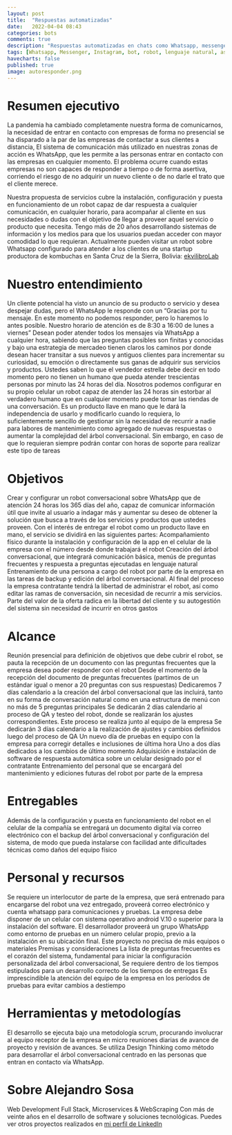 ```yaml
---
layout: post
title:  "Respuestas automatizadas"
date:   2022-04-04 08:43
categories: bots
comments: true
description: "Respuestas automatizadas en chats como Whatsapp, messenger o Instagram para una atención 24/7"
tags: [Whatsapp, Messenger, Instagram, bot, robot, lenguaje natural, asistente]
havecharts: false
published: true
image: autoresponder.png
---
```


# Resumen ejecutivo
La pandemia ha cambiado completamente nuestra forma de comunicarnos, la necesidad de entrar en contacto con empresas de forma no presencial se ha disparado a la par de las empresas de contactar a sus clientes a distancia, El sistema de comunicación más utilizado en nuestras zonas de acción es WhatsApp, que les permite a las personas entrar en contacto con las empresas en cualquier momento. El problema ocurre cuando estas empresas no son capaces de responder a tiempo o de forma asertiva, corriendo el riesgo de no adquirir un nuevo cliente o de no darle el trato que el cliente merece.

Nuestra propuesta de servicios cubre la instalación, configuración y puesta en funcionamiento de un robot capaz de dar respuesta a cualquier comunicación, en cualquier horario, para acompañar al cliente en sus necesidades o dudas con el objetivo de llegar a proveer aquel servicio o producto que necesita.
Tengo más de 20 años desarrollando sistemas de información y los medios para que los usuarios puedan acceder con mayor comodidad lo que requieran. Actualmente pueden visitar un robot sobre Whatsapp configurado para atender a los clientes de una startup productora de kombuchas en Santa Cruz de la Sierra, Bolivia: [ekvilibroLab][ekvilibroLab_wa]

# Nuestro entendimiento
Un cliente potencial ha visto un anuncio de su producto o servicio y desea despejar dudas, pero el WhatsApp le responde con un “Gracias por tu mensaje. En este momento no podemos responder, pero lo haremos lo antes posible. Nuestro horario de atención es de 8:30 a 16:00 de lunes a viernes”
Desean poder atender todos los mensajes vía WhatsApp a cualquier hora, sabiendo que las preguntas posibles son finitas y conocidas y bajo una estrategia de mercadeo tienen claros los caminos por donde desean hacer transitar a sus nuevos y antiguos clientes para incrementar su curiosidad, su emoción o directamente sus ganas de adquirir sus servicios y productos. Ustedes saben lo que el vendedor estrella debe decir en todo momento pero no tienen un humano que pueda atender trescientas personas por minuto las 24 horas del día.
Nosotros podemos configurar en su propio celular un robot capaz de atender las 24 horas sin estorbar al verdadero humano que en cualquier momento puede tomar las riendas de una conversación. 
Es un producto llave en mano que le dará la independencia de usarlo y modificarlo cuando lo requiera, lo suficientemente sencillo de gestionar sin la necesidad de recurrir a nadie para labores de mantenimiento como agregado de nuevas respuestas o aumentar la complejidad del árbol conversacional. Sin embargo, en caso de que lo requieran siempre podrán contar con horas de soporte para realizar este tipo de tareas

# Objetivos
Crear y configurar un robot conversacional sobre WhatsApp que de atención 24 horas los 365 días del año, capaz de comunicar información útil que invite al usuario a indagar más y aumentar su deseo de obtener la solución que busca a través de los servicios y productos que ustedes proveen. Con el interés de entregar el robot como un producto llave en mano, el servicio se dividirá en las siguientes partes:
Acompañamiento físico durante la instalación y configuración de la app en el celular de la empresa con el número desde donde trabajará el robot
Creación del árbol conversacional, que integrará comunicación básica, menús de preguntas frecuentes y respuesta a preguntas ejecutadas en lenguaje natural
Entrenamiento de una persona a cargo del robot por parte de la empresa en las tareas de backup y edición del árbol conversacional. 
Al final del proceso la empresa contratante tendrá la libertad de administrar el robot, así como editar las ramas de conversación, sin necesidad de recurrir a mis servicios. Parte del valor de la oferta radica en la libertad del cliente y su autogestión del sistema sin necesidad de incurrir en otros gastos

# Alcance
Reunión presencial para definición de objetivos que debe cubrir el robot, se pauta la recepción de un documento con las preguntas frecuentes que la empresa desea poder responder con el robot
Desde el momento de la recepción del documento de preguntas frecuentes (partimos de un estándar igual o menor a 20 preguntas con sus respuestas) Dedicaremos 7 días calendario a la creación del árbol conversacional que las incluirá, tanto en su forma de conversación natural como en una estructura de menú con no más de 5 preguntas principales
Se dedicarán 2 días calendario al proceso de QA y testeo del robot, donde se realizarán los ajustes correspondientes. Este proceso se realiza junto al equipo de la empresa
Se dedicarán 3 días calendario a la realización de ajustes y cambios definidos luego del proceso de QA
Un nuevo día de pruebas en equipo con la empresa para corregir detalles e inclusiones de última hora
Uno a dos días dedicados a los cambios de último momento
Adquisición e instalación de software de respuesta automática sobre un celular designado por el contratante
Entrenamiento del personal que se encargará del mantenimiento y ediciones futuras del robot por parte de la empresa

# Entregables 
Además de la configuración y puesta en funcionamiento del robot en el celular de la compañía se entregará un documento digital vía correo electrónico con el backup del árbol conversacional y configuración del sistema, de modo que pueda instalarse con facilidad ante dificultades técnicas como daños del equipo físico

# Personal y recursos
Se requiere un interlocutor de parte de la empresa, que será entrenado para encargarse del robot una vez entregado, proveerá correo electrónico y cuenta whatsapp para comunicaciones y pruebas. La empresa debe disponer de un celular con sistema operativo android V.10 o superior para la instalación del software. El desarrollador proveerá un grupo WhatsApp como entorno de pruebas en un número celular propio, previo a la instalación en su ubicación final. Este proyecto no precisa de más equipos o materiales
Premisas y consideraciones
La lista de preguntas frecuentes es el corazón del sistema, fundamental para iniciar la configuración personalizada del árbol conversacional, Se requiere dentro de los tiempos estipulados para un desarrollo correcto de los tiempos de entregas
Es imprescindible la atención del equipo de la empresa en los períodos de pruebas para evitar cambios a destiempo
 
# Herramientas y metodologías
El desarrollo se ejecuta bajo una metodología scrum, procurando involucrar al equipo receptor de la empresa en micro reuniones diarias de avance de proyecto y revisión de avances. 
Se utiliza Design Thinking como método para desarrollar el árbol conversacional centrado en las personas que entran en contacto vía WhatsApp.

# Sobre Alejandro Sosa	
Web Development Full Stack, Microservices & WebScraping 
Con más de veinte años en el desarrollo de software y soluciones tecnológicas. Puedes ver otros proyectos realizados en [mi perfil de LinkedIn][asosab_li]



[autoresponder]: https://www.autoresponder.ai/
[tasker]: https://joaoapps.com/
[ekvilibroLab_wa]: https://api.whatsapp.com/send?phone=59162211545&text=Hola
[asosab_li]: https://www.linkedin.com/in/alejandrososa/